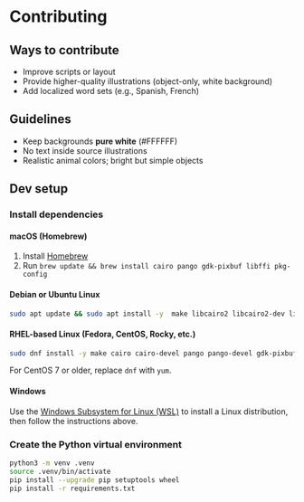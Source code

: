 # Contributing

## Ways to contribute

- Improve scripts or layout
- Provide higher-quality illustrations (object-only, white background)
- Add localized word sets (e.g., Spanish, French)

## Guidelines

- Keep backgrounds **pure white** (#FFFFFF)
- No text inside source illustrations
- Realistic animal colors; bright but simple objects

## Dev setup

### Install dependencies

#### macOS (Homebrew)

1. Install [Homebrew](https://brew.sh/)
2. Run `brew update && brew install cairo pango gdk-pixbuf libffi pkg-config`

#### Debian or Ubuntu Linux

```bash
sudo apt update && sudo apt install -y  make libcairo2 libcairo2-dev libpango1.0-dev libgdk-pixbuf2.0-dev libffi-dev pkg-config python3-venv
```

#### RHEL-based Linux (Fedora, CentOS, Rocky, etc.)

```bash
sudo dnf install -y make cairo cairo-devel pango pango-devel gdk-pixbuf2 gdk-pixbuf2-devel libffi libffi-devel pkg-config python3-venv
```

For CentOS 7 or older, replace `dnf` with `yum`.

#### Windows

Use the [Windows Subsystem for Linux (WSL)](https://learn.microsoft.com/en-us/windows/wsl/install) to install a Linux distribution, then follow the instructions above.

### Create the Python virtual environment

```bash
python3 -m venv .venv
source .venv/bin/activate
pip install --upgrade pip setuptools wheel
pip install -r requirements.txt
```
